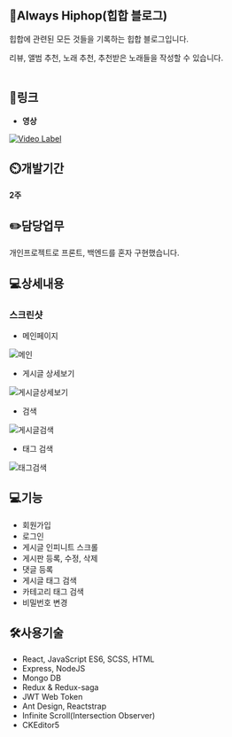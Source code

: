 ## 👏Always Hiphop(힙합 블로그)

힙합에 관련된 모든 것들을 기록하는 힙합 블로그입니다.

리뷰, 앨범 추천, 노래 추천, 추천받은 노래들을 작성할 수 있습니다.
<br/><br/>


## 📎링크

- **영상**


[![Video Label](http://img.youtube.com/vi/QRObh9wZIEI/0.jpg)](https://youtu.be/QRObh9wZIEI)




## ⏲️개발기간


**2주**


## ✏️담당업무


개인프로젝트로 프론트, 백엔드를 혼자 구현했습니다.




## 💻상세내용


### 스크린샷


- 메인페이지

![메인](https://user-images.githubusercontent.com/51365114/144704181-7922ccc2-15ac-456f-8377-ad49f2f36b7e.PNG)

- 게시글 상세보기

![게시글상세보기](https://user-images.githubusercontent.com/51365114/144704179-a3285d02-5b84-4dd3-be7a-e967a6a6a592.PNG)


- 검색

![게시글검색](https://user-images.githubusercontent.com/51365114/144704174-47542fe7-93c5-4026-affd-72647e1ea7b5.PNG)

- 태그 검색

![태그검색](https://user-images.githubusercontent.com/51365114/144704186-768fbb90-e3c0-48b9-b087-35b86d1b820e.PNG)



## 💻기능


- 회원가입
- 로그인
- 게시글 인피니트 스크롤
- 게시판 등록, 수정, 삭제
- 댓글 등록
- 게시글 태그 검색
- 카테고리 태그 검색
- 비밀번호 변경



## 🛠️사용기술


- React, JavaScript ES6, SCSS, HTML
- Express, NodeJS
- Mongo DB
- Redux & Redux-saga
- JWT Web Token
- Ant Design, Reactstrap
- Infinite Scroll(Intersection Observer)
- CKEditor5
